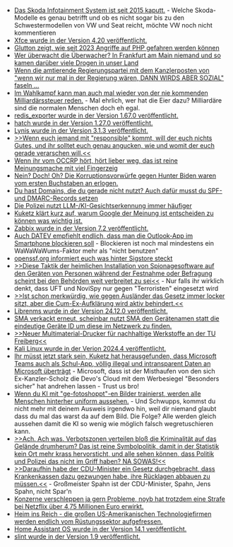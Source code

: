 * [Das Skoda Infotainment System ist seit 2015 kaputt.](https://www.borncity.com/blog/2024/12/16/skoda-schwachstelle-in-infotainment-erlaubt-malware-injektion-per-bluetooth/) - Welche Skoda-Modelle es genau betrifft und ob es nicht sogar bis zu den Schwestermodellen von VW und Seat reicht, möchte VW noch nicht kommentieren
* [Xfce wurde in der Version 4.20 veröffentlicht.](https://lwn.net/Articles/1002245/)
* [Glutton zeigt, wie seit 2023 Angriffe auf PHP gefahren werden können](https://www.bleepingcomputer.com/news/security/winnti-hackers-target-other-threat-actors-with-new-glutton-php-backdoor/)
* [Wer überwacht die Überwacher? In Frankfurt am Main niemand und so kamen darüber viele Drogen in unser Land](https://blog.fefe.de/?ts=99a1baa5)
* [Wenn die amtierende Regierungspartei mit dem Kanzlerposten von "wenn wir nur mal in der Regierung wären, DANN WIRDS ABER SOZIAL" faseln ...](https://blog.fefe.de/?ts=99a1dd78)
* [Im Wahlkampf kann man auch mal wieder von der nie kommenden Milliardärssteuer reden.](https://blog.fefe.de/?ts=99a1c7db) - Mal ehrlich, wer hat die Eier dazu? Milliardäre sind die normalen Menschen doch eh egal.
* [redis_exporter wurde in der Version 1.67.0 veröffentlicht.](https://github.com/oliver006/redis_exporter/releases/tag/v1.67.0)
* [hatch wurde in der Version 1.27.0 veröffentlicht.](https://github.com/pypa/hatch/releases/tag/hatchling-v1.27.0)
* [Lynis wurde in der Version 3.1.3 veröffentlicht.](https://github.com/CISOfy/lynis/releases/tag/3.1.3)
* [>>Wenn euch jemand mit "responsible" kommt, will der euch nichts Gutes, und ihr solltet euch genau angucken, wie und womit der euch gerade verarschen will.<<](https://blog.fefe.de/?ts=999e1a89)
* [Wenn ihr vom OCCRP hört, hört lieber weg, das ist reine Meinungsmache mit viel Fingerzeig](https://blog.fefe.de/?ts=999e10d5)
* [Nein? Doch! Oh? Die Korruptionsvorwürfe gegen Hunter Biden waren vom ersten Buchstaben an erlogen.](https://blog.fefe.de/?ts=999e73f2)
* [Du hast Domains, die du gerade nicht nutzt? Auch dafür musst du SPF- und DMARC-Records setzen](https://www.kuketz-blog.de/warum-du-fuer-ungenutzte-domains-spf-und-dmarc-records-setzen-solltest/)
* [Die Polizei nutzt LLM-/KI-Gesichtserkennung immer häufiger](https://netzpolitik.org/2024/neues-bka-system-polizeiliche-gesichtserkennung-geht-steil/)
* [Kuketz klärt kurz auf, warum Google der Meinung ist entscheiden zu können was wichtig ist.](https://www.kuketz-blog.de/zwischen-sicherheit-und-kontrolle-warum-die-play-integrity-api-custom-roms-wie-grapheneos-benachteiligt/)
* [Zabbix wurde in der Version 7.2 veröffentlicht.](https://www.borncity.com/blog/2024/12/17/zabbix-7-2-veroeffentlicht/)
* [Auch DATEV empfiehlt endlich, dass man die Outlook-App im Smartphone blockieren soll](https://www.borncity.com/blog/2024/12/17/datev-empfiehlt-die-neue-outlook-app-zu-blockieren/) - Blockieren ist noch mal mindestens ein WaWaWaWums-Faktor mehr als "nicht benutzen"
* [openssf.org informiert euch was hinter Sigstore steckt](https://openssf.org/blog/2024/12/16/sigstorecon-2024-advancing-software-supply-chain-security/)
* [>>Diese Taktik der heimlichen Installation von Spionagesoftware auf den Geräten von Personen während der Festnahme oder Befragung scheint bei den Behörden weit verbreitet zu sei<<](https://netzpolitik.org/2024/ein-digitales-gefaengnis-wie-die-serbische-regierung-die-zivilgesellschaft-ausspioniert/) - Nur falls ihr wirklich denkt, dass UFT und NoviSpy nur gegen "Terroristen" eingesetzt wird
* [>>Ist schon merkwürdig, wie gegen Ausländer das Gesetz immer locker sitzt, aber die Cum-Ex-Aufklärung wird aktiv behindert.<<](https://blog.fefe.de/?ts=999f2e2f)
* [Librenms wurde in der Version 24.12.0 veröffentlicht.](https://github.com/librenms/librenms/releases/tag/24.12.0)
* [SMA verkackt erneut, scheinbar nutzt SMA den Gerätenamen statt die eindeutige Geräte ID um diese im Netzwerk zu finden.](https://www.borncity.com/blog/2024/12/18/sma-solaranlagenbetreiber-achtung-vor-avm-updates/)
* [>>Neuer Multimaterial-Drucker für nachhaltige Werkstoffe an der TU Freiberg<<](https://www.mdr.de/wissen/Neuer-Pulverdrucker-an-der-TU--Freiberg-Sachsen-100.html)
* [Kali Linux wurde in der Verion 2024.4 veröffentlicht.](https://www.kali.org/blog/kali-linux-2024-4-release/)
* [Ihr müsst jetzt stark sein, Kuketz hat herausgefunden, dass Microsoft Teams auch als Schul-App, völlig illegal und intransparent Daten an Microsoft überträgt](https://www.kuketz-blog.de/microsoft-teams-unzulaessige-datenuebertragungen-und-mangelnde-transparenz-schul-apps-teil-4/) - Microsoft, dass ist der Misthaufen von den sich Ex-Kanzler-Scholz die Devo's Cloud mit dem Werbesiegel "Besonders sicher" hat andrehen lassen - Trust us bro!
* [Wenn du KI mit "ge-fotoshoppt"-en Bilder trainierst, werden alle Menschen hinterher uniform aussehen.](https://blog.fefe.de/?ts=999de0cf) - Und Schwupps, kommst du nicht mehr mit deinem Ausweis irgendwo hin, weil dir niemand glaubt dass du mal das warst da auf dem Bild. Die Folge? Alle werden gleich aussehen damit die KI so wenig wie möglich falsch wegretuschieren kann.
* [>>Ach. Ach was. Verbotszonen verteilen bloß die Kriminalität auf das Gelände drumherum? Das ist reine Symbolpolitik, damit in der Statistik kein Ort mehr krass hervorsticht, und alle sehen können, dass Politik und Polizei das nicht im Griff haben? NA SOWAS!<<](https://blog.fefe.de/?ts=999c0700)
* [>>Daraufhin habe der CDU-Minister ein Gesetz durchgebracht, dass Krankenkassen dazu gezwungen habe, ihre Rücklagen abbauen zu müssen.<<](https://blog.fefe.de/?ts=999c062e) - Großmeister Spahn ist der CDU-Minister, Spahn, Jens Spahn, nicht Spar'n
* [Konzerne verschleppen ja gern Probleme, noyb hat trotzdem eine Strafe bei Netzflix über 4,75 Millionen Euro erwirkt.](https://noyb.eu/de/noyb-win-dutch-authority-fines-netflix-eu475-million)
* [Heim ins Reich - die großen US-Amerikanischen Technologiefirmen werden endlich vom Rüstungssektor aufgefressen.](https://netzpolitik.org/2024/big-tech-und-das-us-militaer-ein-verlockendes-geschaeft/)
* [Home Assistant OS wurde in der Version 14.1 veröffentlicht.](https://github.com/home-assistant/operating-system/releases/tag/14.1)
* [slint wurde in der Version 1.9 veröffentlicht.](https://github.com/slint-ui/slint/releases/tag/v1.9.0)
